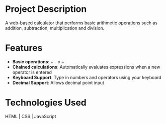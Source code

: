 # Project Description
A web-based calculator that performs basic arithmetic operations such as addition, subtraction, multiplication and division.

# Features
* **Basic operations**: + - x ÷
* **Chained calculations**: Automatically evaluates expressions when a new operator is entered
* **Keyboard Support**: Type in numbers and operators using your keyboard
* **Decimal Support**: Allows decimal point input

# Technologies Used
HTML | CSS | JavaScript
